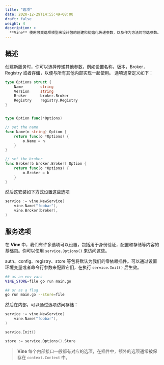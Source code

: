 ```yaml
---
title: "选项"
date: 2020-12-29T14:55:49+08:00
draft: false
weight: 4
description: >
  **Vine** 使用可变选项模型来设计包的创建和初始化传递参数，以及作为方法的可选参数。这为扩展跨插件的选项使用提供了灵活性
---
```


## 概述
创建新服务时，你可以选择传递其他参数，例如设置名称，版本，Broker，Registry 或者存储，以便与所有其他内部实现一起使用。
选项通常定义如下：

```go
type Options struct {
    Name        string
    Version     string
    Broker      broker.Broker
    Registry    registry.Registry
}


type Option func(*Options)

// set the name
func Name(n string) Option {
    return func(o *Options) {
        o.Name = n
    }
}

// set the broker
func Broker(b broker.Broker) Option {
    return func(o *Options) {
        o.Broker = b
    }
}
```
然后这安装如下方式设置这些选项
```go
service := vine.NewService(
    vine.Name("foobar"),
    vine.Broker(broker),
)
```
## 服务选项
在 **Vine** 中，我们有许多选项可以设置，包括用于身份验证，配置和存储等内容的基础包。你可以使用 `service.Options()` 来访问这些。

auth、config、registry、store 等包将默认为我们的零依赖插件。可以通过设置环境变量或者命令行参数来配置它们，在执行 `service.Init()` 后生效。
```bash
## as an env vars
VINE_STORE=file go run main.go

## or as a flag
go run main.go --store=file
```
然后在内部，可以通过选项访问存储：
```go
service := vine.NewService(
    vine.Name("foobar"),
)

service.Init()

store := service.Options().Store
```

> **Vine** 每个内部接口一般都有对应的选项，在插件中，额外的选项通常被保存在 `context.Context` 中。